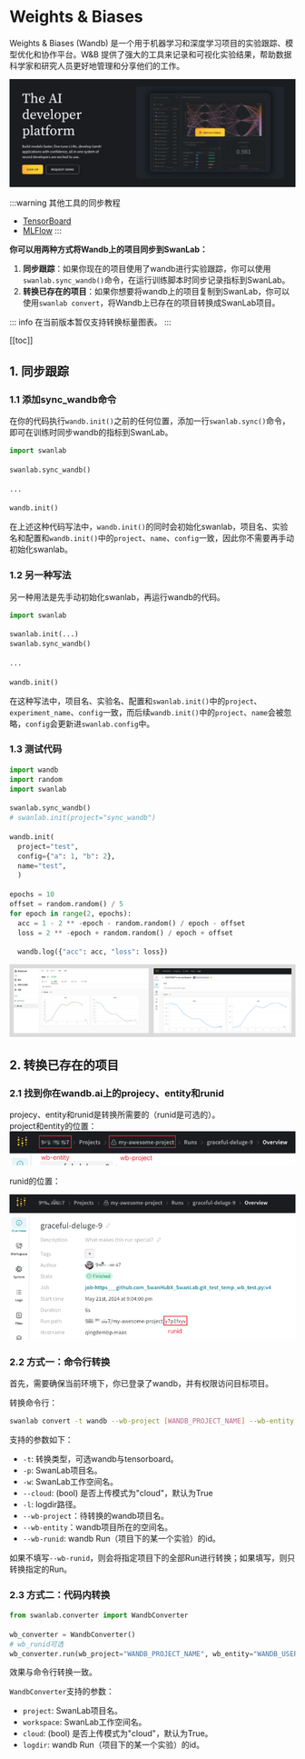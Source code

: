 # Weights & Biases

Weights & Biases (Wandb) 是一个用于机器学习和深度学习项目的实验跟踪、模型优化和协作平台。W&B 提供了强大的工具来记录和可视化实验结果，帮助数据科学家和研究人员更好地管理和分享他们的工作。

![wandb](/assets/ig-wandb.png)

:::warning 其他工具的同步教程

- [TensorBoard](/zh/guide_cloud/integration/integration-tensorboard.md)
- [MLFlow](/zh/guide_cloud/integration/integration-mlflow.md)
:::

**你可以用两种方式将Wandb上的项目同步到SwanLab：**

1. **同步跟踪**：如果你现在的项目使用了wandb进行实验跟踪，你可以使用`swanlab.sync_wandb()`命令，在运行训练脚本时同步记录指标到SwanLab。
2. **转换已存在的项目**：如果你想要将wandb上的项目复制到SwanLab，你可以使用`swanlab convert`，将Wandb上已存在的项目转换成SwanLab项目。

::: info
在当前版本暂仅支持转换标量图表。
:::

[[toc]]


## 1. 同步跟踪

### 1.1 添加sync_wandb命令

在你的代码执行`wandb.init()`之前的任何位置，添加一行`swanlab.sync()`命令，即可在训练时同步wandb的指标到SwanLab。

```python
import swanlab

swanlab.sync_wandb()

...

wandb.init()
```

在上述这种代码写法中，`wandb.init()`的同时会初始化swanlab，项目名、实验名和配置和`wandb.init()`中的`project`、`name`、`config`一致，因此你不需要再手动初始化swanlab。

### 1.2 另一种写法

另一种用法是先手动初始化swanlab，再运行wandb的代码。

```python
import swanlab

swanlab.init(...)
swanlab.sync_wandb()

...

wandb.init()
```

在这种写法中，项目名、实验名、配置和`swanlab.init()`中的`project`、`experiment_name`、`config`一致，而后续`wandb.init()`中的`project`、`name`会被忽略，`config`会更新进`swanlab.config`中。

### 1.3 测试代码

```python
import wandb
import random
import swanlab

swanlab.sync_wandb()
# swanlab.init(project="sync_wandb")

wandb.init(
  project="test",
  config={"a": 1, "b": 2},
  name="test",
  )

epochs = 10
offset = random.random() / 5
for epoch in range(2, epochs):
  acc = 1 - 2 ** -epoch - random.random() / epoch - offset
  loss = 2 ** -epoch + random.random() / epoch + offset

  wandb.log({"acc": acc, "loss": loss})
```

![alt text](/assets/ig-wandb-4.png)

## 2. 转换已存在的项目

### 2.1 找到你在wandb.ai上的projecy、entity和runid

projecy、entity和runid是转换所需要的（runid是可选的）。  
project和entity的位置：
![alt text](/assets/ig-wandb-2.png)

runid的位置：

![alt text](/assets/ig-wandb-3.png)

### 2.2 方式一：命令行转换

首先，需要确保当前环境下，你已登录了wandb，并有权限访问目标项目。

转换命令行：

```bash
swanlab convert -t wandb --wb-project [WANDB_PROJECT_NAME] --wb-entity [WANDB_ENTITY]
```

支持的参数如下：

- `-t`: 转换类型，可选wandb与tensorboard。
- `-p`: SwanLab项目名。
- `-w`: SwanLab工作空间名。
- `--cloud`: (bool) 是否上传模式为"cloud"，默认为True
- `-l`: logdir路径。
- `--wb-project`：待转换的wandb项目名。
- `--wb-entity`：wandb项目所在的空间名。
- `--wb-runid`: wandb Run（项目下的某一个实验）的id。

如果不填写`--wb-runid`，则会将指定项目下的全部Run进行转换；如果填写，则只转换指定的Run。

### 2.3 方式二：代码内转换

```python
from swanlab.converter import WandbConverter

wb_converter = WandbConverter()
# wb_runid可选
wb_converter.run(wb_project="WANDB_PROJECT_NAME", wb_entity="WANDB_USERNAME")
```

效果与命令行转换一致。

`WandbConverter`支持的参数：

- `project`: SwanLab项目名。
- `workspace`: SwanLab工作空间名。
- `cloud`: (bool) 是否上传模式为"cloud"，默认为True。
- `logdir`: wandb Run（项目下的某一个实验）的id。
